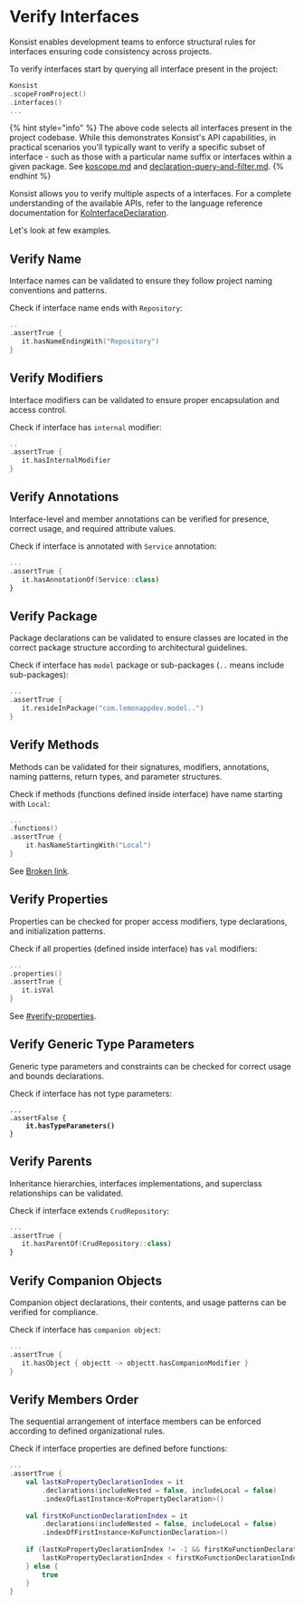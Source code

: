 # Verify Interfaces

Konsist enables development teams to enforce structural rules for interfaces ensuring code consistency across projects.

To verify interfaces start by querying all interface present in the project:

```kotlin
Konsist
.scopeFromProject()
.interfaces()
...
```

{% hint style="info" %}
The above code selects all interfaces present in the project codebase. While this demonstrates Konsist's API capabilities, in practical scenarios you'll typically want to verify a specific subset of interface - such as those with a particular name suffix or interfaces within a given package. See [koscope.md](../writing-tests/koscope.md "mention") and [declaration-query-and-filter.md](../writing-tests/declaration-query-and-filter.md "mention").&#x20;
{% endhint %}

Konsist allows you to verify multiple aspects of a interfaces. For a complete understanding of the available APIs, refer to the language reference documentation for [KoInterfaceDeclaration](https://lemonappdev.github.io/konsist/-konsist%200.17.0/com.lemonappdev.konsist.api.declaration/-ko-interface-declaration/index.html).

Let's look at few examples.

## Verify Name

Interface names can be validated to ensure they follow project naming conventions and patterns.

Check if interface name ends with `Repository`:

```kotlin
..
.assertTrue {
   it.hasNameEndingWith("Repository")
}
```

## Verify Modifiers

Interface modifiers can be validated to ensure proper encapsulation and access control.

Check if interface has `internal` modifier:

```kotlin
..
.assertTrue {
   it.hasInternalModifier
}
```

## Verify Annotations

Interface-level and member annotations can be verified for presence, correct usage, and required attribute values.

Check if interface is annotated with `Service` annotation:

```kotlin
...
.assertTrue {
   it.hasAnnotationOf(Service::class)
}
```

## Verify Package

Package declarations can be validated to ensure classes are located in the correct package structure according to architectural guidelines.

Check if interface has `model` package or sub-packages (`..` means include sub-packages):

```kotlin
...
.assertTrue {
   it.resideInPackage("com.lemonappdev.model..")
}
```

## Verify Methods

Methods can be validated for their signatures, modifiers, annotations, naming patterns, return types, and parameter structures.

Check if methods (functions defined inside interface) have name starting with `Local`:

```kotlin
...
.functions()
.assertTrue {
    it.hasNameStartingWith("Local")
}
```

See [Broken link](broken-reference "mention").

## Verify Properties

Properties can be checked for proper access modifiers, type declarations, and initialization patterns.

Check if all properties (defined inside interface) has `val` modifiers:

```kotlin
...
.properties()
.assertTrue {
   it.isVal
}
```

See [#verify-properties](verify-interfaces.md#verify-properties "mention").

## Verify Generic Type Parameters

Generic type parameters and constraints can be checked for correct usage and bounds declarations.

Check if interface has not type parameters:

<pre class="language-kotlin"><code class="lang-kotlin">...
.assertFalse {
<strong>    it.hasTypeParameters()
</strong>}
</code></pre>

## Verify Parents

Inheritance hierarchies, interfaces implementations, and superclass relationships can be validated.

Check if interface extends `CrudRepository`:

```kotlin
...
.assertTrue {
   it.hasParentOf(CrudRepository::class)
}
```

## Verify Companion Objects

Companion object declarations, their contents, and usage patterns can be verified for compliance.

Check if interface has `companion object`:

```kotlin
...
.assertTrue {
   it.hasObject { objectt -> objectt.hasCompanionModifier }
}
```

## Verify Members Order

The sequential arrangement of interface members can be enforced according to defined organizational rules.

Check if interface properties are defined before functions:

```kotlin
...
.assertTrue {
    val lastKoPropertyDeclarationIndex = it
        .declarations(includeNested = false, includeLocal = false)
        .indexOfLastInstance<KoPropertyDeclaration>()
    
    val firstKoFunctionDeclarationIndex = it
        .declarations(includeNested = false, includeLocal = false)
        .indexOfFirstInstance<KoFunctionDeclaration>()
    
    if (lastKoPropertyDeclarationIndex != -1 && firstKoFunctionDeclarationIndex != -1) {
        lastKoPropertyDeclarationIndex < firstKoFunctionDeclarationIndex
    } else {
        true
    }
}
```





